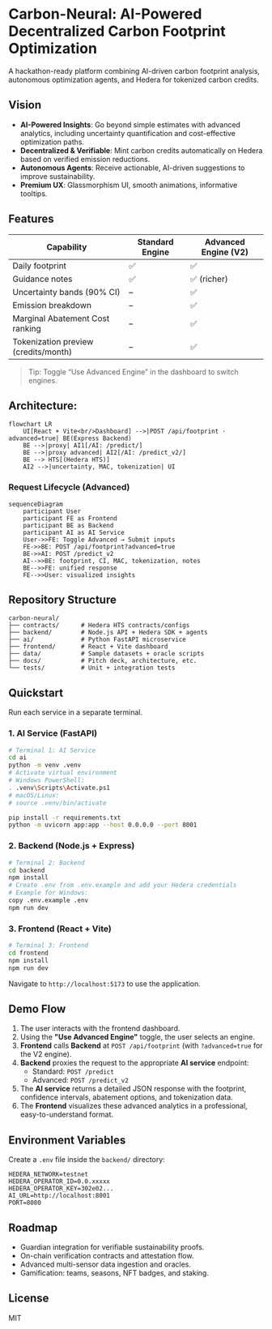 # Carbon-Neural: AI-Powered Decentralized Carbon Footprint Optimization

A hackathon-ready platform combining AI-driven carbon footprint analysis, autonomous optimization agents, and Hedera for tokenized carbon credits.

## Vision

-   **AI-Powered Insights**: Go beyond simple estimates with advanced analytics, including uncertainty quantification and cost-effective optimization paths.
-   **Decentralized & Verifiable**: Mint carbon credits automatically on Hedera based on verified emission reductions.
-   **Autonomous Agents**: Receive actionable, AI-driven suggestions to improve sustainability.
-   **Premium UX**: Glassmorphism UI, smooth animations, informative tooltips.

## Features

| Capability | Standard Engine | Advanced Engine (V2) |
|---|---|---|
| Daily footprint | ✅ | ✅ |
| Guidance notes | ✅ | ✅ (richer) |
| Uncertainty bands (90% CI) | – | ✅ |
| Emission breakdown | – | ✅ |
| Marginal Abatement Cost ranking | – | ✅ |
| Tokenization preview (credits/month) | – | ✅ |

> Tip: Toggle “Use Advanced Engine” in the dashboard to switch engines.

## Architecture:

```mermaid
flowchart LR
    UI[React + Vite<br/>Dashboard] -->|POST /api/footprint · advanced=true| BE(Express Backend)
    BE -->|proxy| AI1[/AI: /predict/]
    BE -->|proxy advanced| AI2[/AI: /predict_v2/]
    BE --> HTS[(Hedera HTS)]
    AI2 -->|uncertainty, MAC, tokenization| UI
```

### Request Lifecycle (Advanced)

```mermaid
sequenceDiagram
    participant User
    participant FE as Frontend
    participant BE as Backend
    participant AI as AI Service
    User->>FE: Toggle Advanced → Submit inputs
    FE->>BE: POST /api/footprint?advanced=true
    BE->>AI: POST /predict_v2
    AI-->>BE: footprint, CI, MAC, tokenization, notes
    BE-->>FE: unified response
    FE-->>User: visualized insights
```

## Repository Structure

```
carbon-neural/
├── contracts/      # Hedera HTS contracts/configs
├── backend/        # Node.js API + Hedera SDK + agents
├── ai/             # Python FastAPI microservice
├── frontend/       # React + Vite dashboard
├── data/           # Sample datasets + oracle scripts
├── docs/           # Pitch deck, architecture, etc.
└── tests/          # Unit + integration tests
```

## Quickstart

Run each service in a separate terminal.

### 1. AI Service (FastAPI)

```bash
# Terminal 1: AI Service
cd ai
python -m venv .venv
# Activate virtual environment
# Windows PowerShell:
. .venv\Scripts\Activate.ps1
# macOS/Linux:
# source .venv/bin/activate

pip install -r requirements.txt
python -m uvicorn app:app --host 0.0.0.0 --port 8001
```

### 2. Backend (Node.js + Express)

```bash
# Terminal 2: Backend
cd backend
npm install
# Create .env from .env.example and add your Hedera credentials
# Example for Windows:
copy .env.example .env
npm run dev
```

### 3. Frontend (React + Vite)

```bash
# Terminal 3: Frontend
cd frontend
npm install
npm run dev
```

Navigate to `http://localhost:5173` to use the application.

## Demo Flow

1.  The user interacts with the frontend dashboard.
2.  Using the **"Use Advanced Engine"** toggle, the user selects an engine.
3.  **Frontend** calls **Backend** at `POST /api/footprint` (with `?advanced=true` for the V2 engine).
4.  **Backend** proxies the request to the appropriate **AI service** endpoint:
    -   Standard: `POST /predict`
    -   Advanced: `POST /predict_v2`
5.  The **AI service** returns a detailed JSON response with the footprint, confidence intervals, abatement options, and tokenization data.
6.  The **Frontend** visualizes these advanced analytics in a professional, easy-to-understand format.

## Environment Variables

Create a `.env` file inside the `backend/` directory:

```
HEDERA_NETWORK=testnet
HEDERA_OPERATOR_ID=0.0.xxxxx
HEDERA_OPERATOR_KEY=302e02...
AI_URL=http://localhost:8001
PORT=8080
```

## Roadmap

-   Guardian integration for verifiable sustainability proofs.
-   On-chain verification contracts and attestation flow.
-   Advanced multi-sensor data ingestion and oracles.
-   Gamification: teams, seasons, NFT badges, and staking.

## License

MIT
